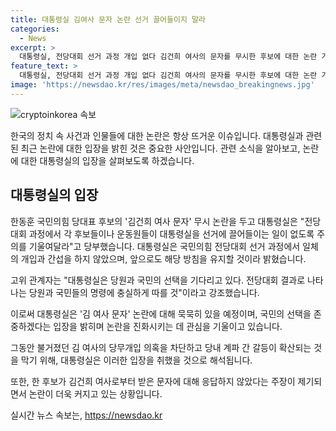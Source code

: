```yaml
---
title: 대통령실 김여사 문자 논란 선거 끌어들이지 말라
categories:
  - News
excerpt: >
  대통령실, 전당대회 선거 과정 개입 없다 김건희 여사의 문자를 무시한 후보에 대한 논란 가운데 대통령실은 국민의힘 전당대회 선거 과정에 개입하지 않았고 앞으로도 그럴 의사가 없다고 밝히며 강한 입장을 보였다. 국민의 선택을 존중하고 결과에 따를 것을 강조함으로써 내부 갈등을 진화시키고 논란을 차단하려는 모습이다.
feature_text: >
  대통령실, 전당대회 선거 과정 개입 없다 김건희 여사의 문자를 무시한 후보에 대한 논란 가운데 대통령실은 국민의힘 전당대회 선거 과정에 개입하지 않았고 앞으로도 그럴 의사가 없다고 밝히며 강한 입장을 보였다. 국민의 선택을 존중하고 결과에 따를 것을 강조함으로써 내부 갈등을 진화시키고 논란을 차단하려는 모습이다.
image: 'https://newsdao.kr/res/images/meta/newsdao_breakingnews.jpg'
---
```


<p><img src="https://newsdao.kr/res/images/meta/newsdao_breakingnews.jpg" alt="cryptoinkorea 속보" /></p>

<p>한국의 정치 속 사건과 인물들에 대한 논란은 항상 뜨거운 이슈입니다. 대통령실과 관련된 최근 논란에 대한 입장을 밝힌 것은 중요한 사안입니다. 관련 소식을 알아보고, 논란에 대한 대통령실의 입장을 살펴보도록 하겠습니다. </p>

<h2 data-ke-size="size26">대통령실의 입장</h2>

<p>한동훈 국민의힘 당대표 후보의 '김건희 여사 문자' 무시 논란을 두고 대통령실은 "전당대회 과정에서 각 후보들이나 운동원들이 대통령실을 선거에 끌어들이는 일이 없도록 주의를 기울여달라"고 당부했습니다. 대통령실은 국민의힘 전당대회 선거 과정에서 일체의 개입과 간섭을 하지 않았으며, 앞으로도 해당 방침을 유지할 것이라 밝혔습니다. </p>

<p>고위 관계자는 "대통령실은 당원과 국민의 선택을 기다리고 있다. 전당대회 결과로 나타나는 당원과 국민들의 명령에 충실하게 따를 것"이라고 강조했습니다.</p>

<p>이로써 대통령실은 '김 여사 문자' 논란에 대해 묵묵히 있을 예정이며, 국민의 선택을 존중하겠다는 입장을 밝히며 논란을 진화시키는 데 관심을 기울이고 있습니다.</p>

<p>그동안 불거졌던 김 여사의 당무개입 의혹을 차단하고 당내 계파 간 갈등이 확산되는 것을 막기 위해, 대통령실은 이러한 입장을 취했을 것으로 해석됩니다.</p>

<p>또한, 한 후보가 김건희 여사로부터 받은 문자에 대해 응답하지 않았다는 주장이 제기되면서 논란이 더욱 커지고 있는 상황입니다.</p>
실시간 뉴스 속보는, <a href="https://newsdao.kr" rel="dofollow">https://newsdao.kr</a>


